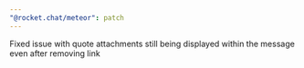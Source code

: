 ```yaml
---
"@rocket.chat/meteor": patch
---
```


Fixed issue with quote attachments still being displayed within the message even after removing link
